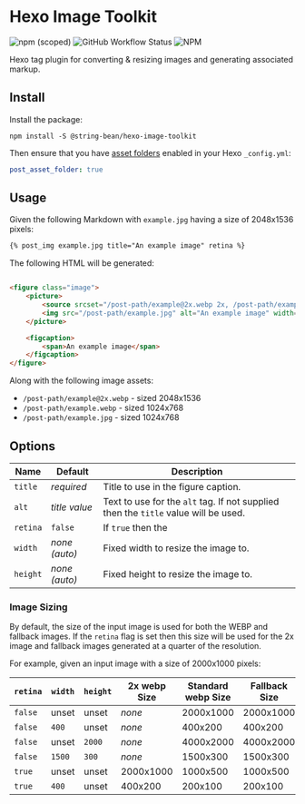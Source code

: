 # Hexo Image Toolkit

![npm (scoped)](https://img.shields.io/npm/v/@string-bean/hexo-image-toolkit)
![GitHub Workflow Status](https://img.shields.io/github/actions/workflow/status/stringbean/hexo-image-toolkit/ci.yml?branch=main)
![NPM](https://img.shields.io/npm/l/@string-bean/hexo-image-toolkit)

Hexo tag plugin for converting & resizing images and generating associated markup.

## Install

Install the package:

```shell
npm install -S @string-bean/hexo-image-toolkit
```

Then ensure that you have [asset folders](https://hexo.io/docs/asset-folders) enabled in your Hexo `_config.yml`:

```yaml
post_asset_folder: true
```

## Usage

Given the following Markdown with `example.jpg` having a size of 2048x1536 pixels:

```markdown
{% post_img example.jpg title="An example image" retina %}
```

The following HTML will be generated:

```html

<figure class="image">
    <picture>
        <source srcset="/post-path/example@2x.webp 2x, /post-path/example.webp" type="image/webp"/>
        <img src="/post-path/example.jpg" alt="An example image" width="1024" height="768"/>
    </picture>

    <figcaption>
        <span>An example image</span>
    </figcaption>
</figure>
```

Along with the following image assets:

- `/post-path/example@2x.webp` - sized 2048x1536
- `/post-path/example.webp` - sized 1024x768
- `/post-path/example.jpg` - sized 1024x768

## Options

| Name     | Default       | Description                                                                         |
|----------|---------------|-------------------------------------------------------------------------------------|
| `title`  | _required_    | Title to use in the figure caption.                                                 |
| `alt`    | _title value_ | Text to use for the `alt` tag. If not supplied then the `title` value will be used. |
| `retina` | `false`       | If `true` then the                                                                  |
| `width`  | _none (auto)_ | Fixed width to resize the image to.                                                 |
| `height` | _none (auto)_ | Fixed height to resize the image to.                                                |

### Image Sizing

By default, the size of the input image is used for both the WEBP and fallback images. If the `retina` flag is set then
this size will be used for the 2x image and fallback images generated at a quarter of the resolution.

For example, given an input image with a size of 2000x1000 pixels:

| `retina` | `width` | `height` | 2x webp Size | Standard webp Size | Fallback Size | `img` Tag Size |
|----------|---------|----------|--------------|--------------------|---------------|----------------|
| `false`  | unset   | unset    | _none_       | 2000x1000          | 2000x1000     | 2000x1000      |
| `false`  | `400`   | unset    | _none_       | 400x200            | 400x200       | 400x200        |
| `false`  | unset   | `2000`   | _none_       | 4000x2000          | 4000x2000     | 4000x2000      |
| `false`  | `1500`  | `300`    | _none_       | 1500x300           | 1500x300      | 1500x300       |
| `true`   | unset   | unset    | 2000x1000    | 1000x500           | 1000x500      | 1000x500       |
| `true`   | `400`   | unset    | 400x200      | 200x100            | 200x100       | 200x100        |
